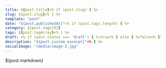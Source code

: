 ```yaml
---
title: ${post.title}<% if (post.slug) { %>
slug: ${post.slug}<% } %>
template: "post"
date: "${post.publishedAt}"<% if (post.tags.length) { %>
category: ${post.tags[0]}
tags: ${post.tagArray}<% } %>
draft: <% if (post.status === 'draft') { %>true<% } else { %>false<% }%><% if (post.custom_excerpt) { %>
description: "${post.custom_excerpt}"<% } %>
socialImage: "/media/image-2.jpg"
---
```


${post.markdown}
